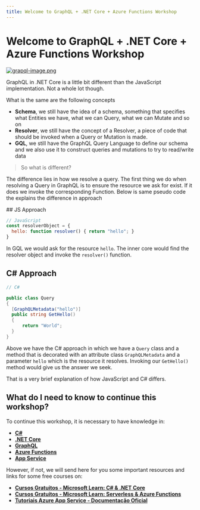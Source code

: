 ```yaml
---
title: Welcome to GraphQL + .NET Core + Azure Functions Workshop
---
```


# Welcome to GraphQL + .NET Core + Azure Functions Workshop

[![grapql-image.png](https://i.postimg.cc/pV7jjzcH/grapql-image.png)](https://postimg.cc/DmrmkJKj)

GraphQL in .NET Core is a little bit different than the JavaScript implementation. Not a whole lot though.

What is the same are the following concepts

- **Schema**, we still have the idea of a schema, something that specifies what Entities we have, what we can Query, what we can Mutate and so on
- **Resolver**, we still have the concept of a Resolver, a piece of code that should be invoked when a Query or Mutation is made.
- **GQL**, we still have the GraphQL Query Language to define our schema and we also use it to construct queries and mutations to try to read/write data

> So what is different?

The difference lies in how we resolve a query. The first thing we do when resolving a Query in GraphQL is to ensure the resource we ask for exist. If it does we invoke the corresponding Function. Below is same pseudo code the explains the difference in approach

## JS Approach

```js
// JavaScript
const resolverObject = {
  hello: function resolver() { return "hello"; }
}
```

In GQL we would ask for the resource `hello`. The inner core would find the resolver object and invoke the `resolver()` function.

## C# Approach

```csharp
// C#

public class Query 
{
  [GraphQLMetadata("hello")]
  public string GetHello() 
  {
      return "World";
  }
}
```

Above we have the C# approach in which we have a `Query` class and a method that is decorated with an attribute class `GraphQLMetadata` and a parameter `hello` which is the resource it resolves. Invoking our `GetHello()` method would give us the answer we seek. 

That is a very brief explanation of how JavaScript and C# differs.

## What do I need to know to continue this workshop?

To continue this workshop, it is necessary to have knowledge in:

* **[C#](https://docs.microsoft.com/dotnet/csharp/tutorials/intro-to-csharp/?WT.mc_id=graphql_workshop-github-chnoring)**
* **[.NET Core](https://docs.microsoft.com/dotnet/core/introduction?WT.mc_id=graphql_workshop-github-chnoring)**
* **[GraphQL](https://graphql.org/learn/)**
* **[Azure Functions](https://docs.microsoft.com/azure/azure-functions/functions-overview?WT.mc_id=graphql_workshop-github-chnoring)**
* **[App Service](https://docs.microsoft.com/azure/app-service/app-service-web-get-started-dotnet?WT.mc_id=graphql_workshop-github-chnoring)**

However, if not, we will send here for you some important resources and links for some free courses on:

* **[Cursos Gratuitos - Microsoft Learn: C# & .NET Core](https://docs.microsoft.com/learn/browse/?products=dotnet&WT.mc_id=graphql_workshop-github-chnoring)**
* **[Cursos Gratuitos - Microsoft Learn: Serverless & Azure Functions](https://docs.microsoft.com/learn/paths/create-serverless-applications/?WT.mc_id=graphql_workshop-github-chnoring)**
* **[Tutoriais Azure App Service - Documentação Oficial](https://docs.microsoft.com/azure/app-service/overview?WT.mc_id=graphql_workshop-github-chnoring)**
